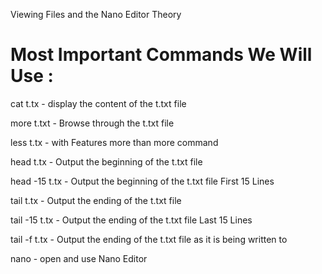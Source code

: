Viewing Files and the Nano Editor Theory

# Most Important Commands We Will Use :

cat t.tx - display the content of the t.txt file

more t.txt - Browse through the t.txt file

less t.tx - with Features more than more command

head t.tx - Output the beginning of the t.txt file

head -15 t.tx - Output the beginning of the t.txt file First 15 Lines

tail t.tx - Output the ending of the t.txt file

tail -15 t.tx - Output the ending of the t.txt file Last 15 Lines

tail -f t.tx - Output the ending of the t.txt file as it is being written to

nano - open and use Nano Editor
